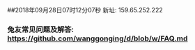 ##2018年09月28日07时12分07秒 新址: 159.65.252.222
### 兔友常见问题及解答: https://github.com/wanggonging/d/blob/w/FAQ.md
